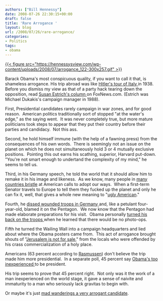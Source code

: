 ```yaml
---
authors: ["Bill Hennessy"]
date: 2008-07-26 22:30:15+00:00
draft: false
title: 'Rare Arrogance '
layout: blog
url: /2008/07/26/rare-arrogance/
categories:
- Politics
tags:
- obama
---
```


[{{< figure src="https://hennessysview.com/wp-content/uploads/2008/07/arrogance_122-300x257.gif" >}}
](https://hennessysview.com/wp-content/uploads/2008/07/arrogance_122.gif)

Barack Obama's most conspicuous quality, if you want to call it that, is shameless arrogance. His trip abroad was like [Hitler's tour of Italy ](https://www.hitlerpages.com/pagina44.html)in 1938.  Before you dismiss my view as that of a party hack tearing down the opposition, read [Susan Estrich's column ](https://www.realclearpolitics.com/articles/2008/07/arrogance_wont_win_the_electio.html)on FoxNews.com. (Estrich was Michael Dukakis's campaign manager in 1988).

First, Presidential candidates rarely campaign in war zones, and for good reason.  American politics traditionally sort of stopped "at the water's edge," as the saying went.  It was never completely true, but more mature politicians took steps to appear that they put their country before their parties and candidacy.  Not this ass.

Second, he hold himself immune (with the help of a fawning press) from the consequences of his own words.  There is seemingly not an issue on the planet on which he does not simultaneously hold 3 or 4 mutually exclusive positions.  Pointing this out earns his scathing, superior, Harvard put-down.  "You're not smart enough to undertand the complexity of my mind," he seems to tell us.

Third, in his Germany speech, he told the world that it should allow him to remake it in his image and likeness.  As we know, many people in [many countries bristle](https://www.timesonline.co.uk/tol/comment/columnists/gerard_baker/article4392846.ece) at American calls to adopt our ways.  When a first-term Senator travels to Europe to tell them they fucked up the planet and only he can fix it, well, that gives a whole new meaning to "[ugly American](https://michellemalkin.com/2008/07/25/laughing-at-the-lightworker/)."

Fourth, he [dissed wounded troops in Germany ](https://hotair.com/archives/2008/07/26/new-mccain-ad-obama-didnt-visit-the-troops-in-germany-because-he-couldnt-bring-cameras/)and, like a petulant four-year-old, blamed it on the Pentagon.  We now know that the Pentagon had made elaborate preparations for his visit.  Obama personally [turned his back on the troops ](https://www.blackfive.net/main/2008/07/obama-landstuhl.html)when he learned that there would be no photo-ops.

Fifth he turned the Wailing Wall into a campaign headquarters and lied about where the Obama posters came from.  This act of arrogance brought shouts of "[Jerusalem is not for sale](https://michellemalkin.com/2008/07/23/obamas-latest-campaign-prop-jerusalems-western-wall/)," from the locals who were offended by his crass commercialization of a holy place.

Americans (63 percent according to [Rasmussen](https://rasmussenreports.com/public_content/politics/election_20082/2008_presidential_election/63_say_trip_does_not_make_obama_more_fit_to_be_president)) don't believe the trip made him more presidential.  In a separate poll, 45 percent say [Obama's too inexperienced ](https://rasmussenreports.com/scoreboards/by_the_numbers2/by_the_numbers)to be president.

His trip seems to prove that 45 percent right.  Not only was it the work of a man inexperienced on the world stage, it gave a sense of naivite and immaturity to a man who seriously lack gravitas to begin with.

Or maybe it's just [mad wanderings a very arrogant candidate](https://www.nytimes.com/2008/07/27/us/politics/26cnd-obama.html?_r=1&hp=&adxnnl=1&oref=slogin&pagewanted=print&adxnnlx=1217111447-ZnX23mSdwkGkRDV/XAmsLg).
